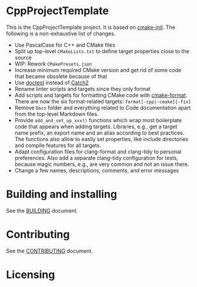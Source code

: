 # CppProjectTemplate

This is the CppProjectTemplate project. It is based on
[cmake-init](https://github.com/friendlyanon/cmake-init). The following is a
non-exhaustive list of changes.

- Use PascalCase for C++ and CMake files
- Split up top-level `CMakeLists.txt` to define target properties close to the source
- WIP: Rework `CMakePresets.json`
- Increase minimum required CMake version and get rid of some code that became obsolete
  because of that
- Use [doctest](https://github.com/doctest/doctest) instead of
  [Catch2](https://github.com/catchorg/Catch2)
- Rename linter scripts and targets since they only format
- Add scripts and targets for formatting CMake code with
  [cmake-format](https://cmake-format.readthedocs.io/en/latest/cmake-format.html). There
  are now the six format-related targets: `format[-cpp|-cmake][-fix]`
- Remove `Docs` folder and everything related to Code documentation apart from the
  top-level Markdown files.
- Provide `add_and_set_up_xxx()` functions which wrap most boilerplate code that appears
  when adding targets. Libraries, e.g., get a target name prefix, an export name and an
  alias according to best practices. The functions also allow to easily set properties,
  like include directories and compile features for all targets.
- Adapt configuration files for clang-format and clang-tidy to personal preferences. Also
  add a separate clang-tidy configuration for tests, because magic numbers, e.g., are very
  common and not an issue there.
- Change a few names, descriptions, comments, and error messages


# Building and installing

See the [BUILDING](BUILDING.md) document.

# Contributing

See the [CONTRIBUTING](CONTRIBUTING.md) document.

# Licensing

<!--
Please go to https://choosealicense.com/licenses/ and choose a license that
fits your needs. The recommended license for a project of this type is the
GNU AGPLv3.
-->
